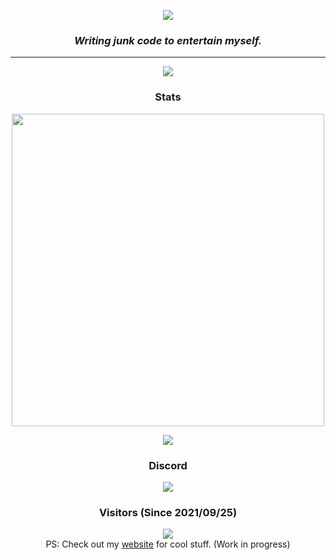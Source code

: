 <p align="center"> <img src="https://capsule-render.vercel.app/api?type=Waving&color=timeGradient&height=200&animation=fadeIn&section=header&text=ArjixWasTaken&fontSize=60"> </p>


<h3 align="center"><i>Writing junk code to entertain myself.</i></h3>
<hr>


<p align="center">
	<img src="https://skillicons.dev/icons?i=python,js,ts,kotlin,java,php,cpp,cs,go,git,rust,regex," />
</p>

<h3 align="center">Stats</h3>
<p align="center">
	<a href="https://profile.codersrank.io/user/ArjixWasTaken">
		<img src="https://cr-ss-service.azurewebsites.net/api/ScreenShot?widget=summary&username=ArjixWasTaken&branding=false&style=--header-bg-color:black;%20--bg-color:%23161719;%20--badge-bg-color:%20%2328292b;%20--badge-text-color:%20white;" width="500" />
	</a>
</p>
<p align="center"> <img src="https://github-readme-stats.vercel.app/api?username=ArjixWasTaken&show_icons=true&theme=synthwave&showDisplayName=true"> </p>

<h3 align="center">Discord</h3>
<p align="center">
	<a href="https://discord.com/users/674710789138939916">
		<img src="https://lanyard.cnrad.dev/api/674710789138939916"></img>
	</a>
</p>

<h3 align="center">Visitors (Since 2021/09/25)</h3>
<p align="center">
	<img src="https://count.getloli.com/get/@ArjixWasTaken?theme=rule34"> <br/>
	PS: Check out my <a href="https://arjix.dev/">website</a> for cool stuff. (Work in progress)
</p>
